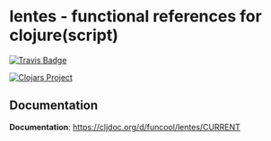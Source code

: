 # lentes - functional references for clojure(script) #

[![Travis Badge](https://img.shields.io/travis/funcool/lentes/master.svg)](https://travis-ci.org/funcool/lentes "Travis Badge")

[![Clojars Project](http://clojars.org/funcool/lentes/latest-version.svg)](http://clojars.org/funcool/lentes)


## Documentation ##

**Documentation**: https://cljdoc.org/d/funcool/lentes/CURRENT
